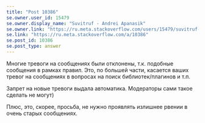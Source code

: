 ```yaml
---
title: "Post 10386"
se.owner.user_id: 15479
se.owner.display_name: "Suvitruf - Andrei Apanasik"
se.owner.link: "https://ru.meta.stackoverflow.com/users/15479/suvitruf-andrei-apanasik"
se.link: "https://ru.meta.stackoverflow.com/a/10386"
se.post_id: 10386
se.post_type: answer
---
```

<p>Многие тревоги на сообщениях были отклонены, т.к. подобные сообщения в рамках правил. Это, по большей части, касается ваших тревог на сообщениях в вопросах на поиск библиотек/плагинов и т.п.</p>

<p>Запрет на новые тревоги выдала автоматика. Модераторы сами такое сделать не могут)</p>

<p>Плюс, это, скорее, просьба, не нужно проявлять излишнее рвении в очень старых сообщениях.</p>
